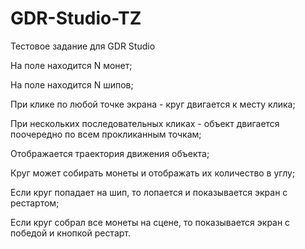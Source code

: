 # GDR-Studio-TZ
Тестовое задание для GDR Studio

На поле находится N монет;

На поле находится N шипов;

При клике по любой точке экрана - круг двигается к месту клика;

При нескольких последовательных кликах - объект двигается поочередно по всем прокликанным точкам;

Отображается траектория движения объекта;

Круг может собирать монеты и отображать их количество в углу;

Если круг попадает на шип, то лопается и показывается экран с рестартом;

Если круг собрал все монеты на сцене, то показывается экран с победой и кнопкой рестарт.
